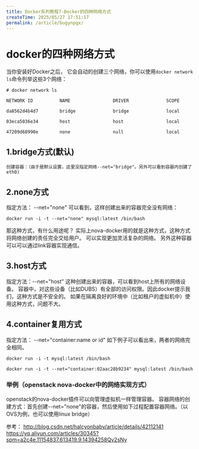 ```yaml
---
title: Docker系列教程7-Docker的四种网络方式
createTime: 2025/05/27 17:51:17
permalink: /article/bugynpgx/
---
```

# docker的四种网络方式

当你安装好Docker之后， 它会自动的创建三个网络，你可以使用`docker network ls`命令列举这些3个网络：
```
# docker network ls
NETWORK ID          NAME                DRIVER              SCOPE
da8562d4b4d7        bridge              bridge              local
03eca5036e34        host                host                local
47209d68990e        none                null                local
```

##  1.bridge方式(默认)
```
创建容器：（由于是默认设置，这里没指定网络--net="bridge"。另外可以看到容器内创建了eth0)
```
## 2.none方式
指定方法： --net="none"
可以看到，这样创建出来的容器完全没有网络：
```
docker run -i -t --net="none" mysql:latest /bin/bash
```
那这种方式，有什么用途呢？
实际上nova-docker用的就是这种方式，这种方式将网络创建的责任完全交给用户。
可以实现更加灵活复杂的网络。
另外这种容器可以可以通过link容器实现通信。

##  3.host方式
指定方法：--net="host"
这种创建出来的容器，可以看到host上所有的网络设备。
容器中，对这些设备（比如DUBS）有全部的访问权限。因此docker提示我们，这种方式是不安全的。
如果在隔离良好的环境中（比如租户的虚拟机中）使用这种方式，问题不大。


##  4.container复用方式

指定方法： --net="container:name or id"
如下例子可以看出来，两者的网络完全相同。
```
docker run -i -t mysql:latest /bin/bash

docker run -i -t --net="container:02aac28b9234" mysql:latest /bin/bash
```
### 举例（openstack nova-docker中的网络实现方式）
openstack的nova-docker插件可以向管理虚拟机一样管理容器。
容器网络的创建方式：首先创建--net="none"的容器，然后使用如下过程配置容器网络。（以OVS为例，也可以使用linux bridge）



参考：
http://blog.csdn.net/halcyonbaby/article/details/42112141
https://yq.aliyun.com/articles/30345?spm=a2c4e.11154837.613419.9.14394258Qv2sNy



















